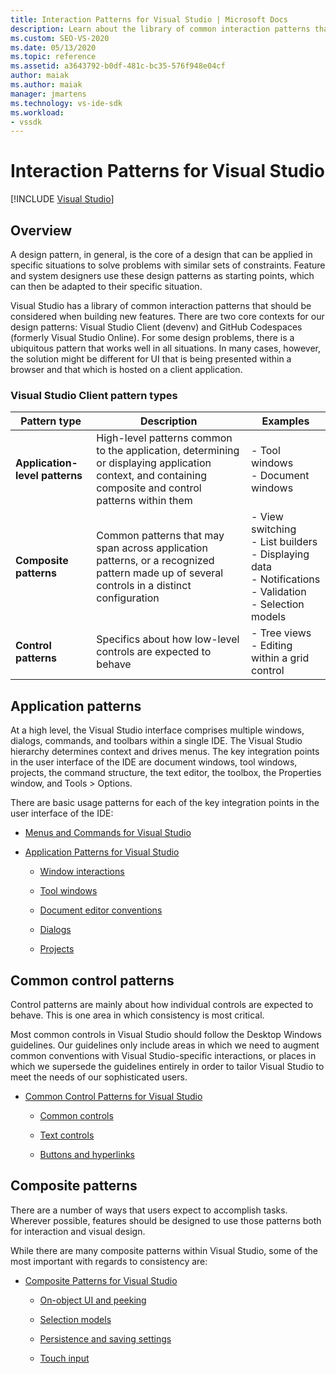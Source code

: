 ```yaml
---
title: Interaction Patterns for Visual Studio | Microsoft Docs
description: Learn about the library of common interaction patterns that you can use when building new features for Visual Studio.
ms.custom: SEO-VS-2020
ms.date: 05/13/2020
ms.topic: reference
ms.assetid: a3643792-b0df-481c-bc35-576f948e04cf
author: maiak
ms.author: maiak
manager: jmartens
ms.technology: vs-ide-sdk
ms.workload:
- vssdk
---
```

# Interaction Patterns for Visual Studio

 [!INCLUDE [Visual Studio](~/includes/applies-to-version/vs-windows-only.md)]
## Overview
 A design pattern, in general, is the core of a design that can be applied in specific situations to solve problems with similar sets of constraints. Feature and system designers use these design patterns as starting points, which can then be adapted to their specific situation.

 Visual Studio has a library of common interaction patterns that should be considered when building new features. There are two core contexts for our design patterns: Visual Studio Client (devenv) and GitHub Codespaces (formerly Visual Studio Online). For some design problems, there is a ubiquitous pattern that works well in all situations. In many cases, however, the solution might be different for UI that is being presented within a browser and that which is hosted on a client application.

### Visual Studio Client pattern types

|Pattern type|Description|Examples|
|------------------|-----------------|--------------|
|**Application-level patterns**|High-level patterns common to the application, determining or displaying application context, and containing composite and control patterns within them|-   Tool windows<br />-   Document windows|
|**Composite patterns**|Common patterns that may span across application patterns, or a recognized pattern made up of several controls in a distinct configuration|-   View switching<br />-   List builders<br />-   Displaying data<br />-   Notifications<br />-   Validation<br />-   Selection models|
|**Control patterns**|Specifics about how low-level controls are expected to behave|-   Tree views<br />-   Editing within a grid control|

## Application patterns
 At a high level, the Visual Studio interface comprises multiple windows, dialogs, commands, and toolbars within a single IDE. The Visual Studio hierarchy determines context and drives menus. The key integration points in the user interface of the IDE are document windows, tool windows, projects, the command structure, the text editor, the toolbox, the Properties window, and Tools > Options.

 There are basic usage patterns for each of the key integration points in the user interface of the IDE:

- [Menus and Commands for Visual Studio](../../extensibility/ux-guidelines/menus-and-commands-for-visual-studio.md)

- [Application Patterns for Visual Studio](../../extensibility/ux-guidelines/application-patterns-for-visual-studio.md)

  - [Window interactions](../../extensibility/ux-guidelines/application-patterns-for-visual-studio.md#BKMK_WindowInteractions)

  - [Tool windows](../../extensibility/ux-guidelines/application-patterns-for-visual-studio.md#BKMK_ToolWindows)

  - [Document editor conventions](../../extensibility/ux-guidelines/application-patterns-for-visual-studio.md#BKMK_DocumentEditorConventions)

  - [Dialogs](../../extensibility/ux-guidelines/application-patterns-for-visual-studio.md#BKMK_Dialogs)

  - [Projects](../../extensibility/ux-guidelines/application-patterns-for-visual-studio.md#BKMK_Projects)

## Common control patterns
 Control patterns are mainly about how individual controls are expected to behave. This is one area in which consistency is most critical.

 Most common controls in Visual Studio should follow the Desktop Windows guidelines. Our guidelines only include areas in which we need to augment common conventions with Visual Studio-specific interactions, or places in which we supersede the guidelines entirely in order to tailor Visual Studio to meet the needs of our sophisticated users.

- [Common Control Patterns for Visual Studio](../../extensibility/ux-guidelines/common-control-patterns-for-visual-studio.md)

  - [Common controls](../../extensibility/ux-guidelines/common-control-patterns-for-visual-studio.md#BKMK_CommonControls)

  - [Text controls](../../extensibility/ux-guidelines/common-control-patterns-for-visual-studio.md#BKMK_TextControls)

  - [Buttons and hyperlinks](../../extensibility/ux-guidelines/common-control-patterns-for-visual-studio.md#BKMK_ButtonsAndHyperlinks)

## Composite patterns
 There are a number of ways that users expect to accomplish tasks. Wherever possible, features should be designed to use those patterns both for interaction and visual design.

 While there are many composite patterns within Visual Studio, some of the most important with regards to consistency are:

- [Composite Patterns for Visual Studio](../../extensibility/ux-guidelines/composite-patterns-for-visual-studio.md)

  - [On-object UI and peeking](../../extensibility/ux-guidelines/composite-patterns-for-visual-studio.md#BKMK_OnObjectUI)

  - [Selection models](../../extensibility/ux-guidelines/composite-patterns-for-visual-studio.md#BKMK_SelectionModels)

  - [Persistence and saving settings](../../extensibility/ux-guidelines/composite-patterns-for-visual-studio.md#BKMK_PersistenceAndSavingSettings)

  - [Touch input](../../extensibility/ux-guidelines/composite-patterns-for-visual-studio.md#BKMK_TouchInput)
